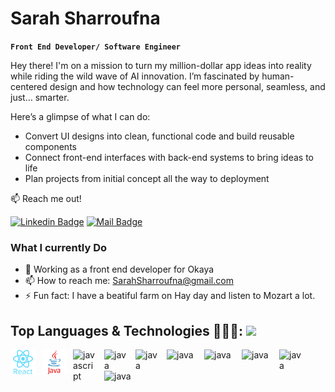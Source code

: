 # Sarah Sharroufna

**`Front End Developer/ Software Engineer`**

Hey there! I'm on a mission to turn my million-dollar app ideas into reality while riding the wild wave of AI innovation. I’m fascinated by human-centered design and how technology can feel more personal, seamless, and just… smarter.

Here’s a glimpse of what I can do:

- Convert UI designs into clean, functional code and build reusable components
- Connect front-end interfaces with back-end systems to bring ideas to life
- Plan projects from initial concept all the way to deployment

:mailbox: Reach me out!

[![Linkedin Badge](https://img.shields.io/badge/-SarahSharroufna-0e76a8?style=flat&labelColor=0e76a8&logo=linkedin&logoColor=white)](www.linkedin.com/in/sarah-sharroufna-4b552b253/) [![Mail Badge](https://img.shields.io/badge/-SSharroufna-c0392b?style=flat&labelColor=c0392b&logo=gmail&logoColor=white)](mailto:Sarahsharroufna@gmail.com)

### What I currently Do

- 🤔 Working as a front end developer for Okaya
- 📫 How to reach me: SarahSharroufna@gmail.com
- ⚡ Fun fact: I have a beatiful farm on Hay day and listen to Mozart a lot.

<h2> Top Languages & Technologies 👩🏻‍💻: 
  <img src = "https://media2.giphy.com/media/QssGEmpkyEOhBCb7e1/giphy.gif?cid=ecf05e47a0n3gi1bfqntqmob8g9aid1oyj2wr3ds3mg700bl&rid=giphy.gif" width = 32px> </h2>
<img align="left" alt="React" width='40px' style="padding-right:10px;" src='https://raw.githubusercontent.com/devicons/devicon/master/icons/react/react-original-wordmark.svg'>
<img align="left" alt="Java" width='40px' style="padding-right:10px;" src='https://raw.githubusercontent.com/devicons/devicon/master/icons/java/java-original-wordmark.svg'>
<img align="left" alt="javascript" width='40px' style="padding-right:10px;"src ='https://raw.githubusercontent.com/rahulbanerjee26/githubAboutMeGenerator/main/icons/javascript.svg'> </a>
<img align="left" alt="java" width='40px' style="padding-right:10px;"src ='https://raw.githubusercontent.com/rahulbanerjee26/githubAboutMeGenerator/main/icons/html.svg'> </a>
<img align="left" alt="java" width='40px' style="padding-right:10px;"src ='https://raw.githubusercontent.com/rahulbanerjee26/githubAboutMeGenerator/main/icons/css.svg'> </a>
<img align="left" alt="java" width='50px' style="padding-right:10px;"src="https://cdn.jsdelivr.net/gh/devicons/devicon/icons/nodejs/nodejs-original-wordmark.svg"> </a>
<img align="left" alt="java" width='50px' style="padding-right:10px;"src="https://cdn.jsdelivr.net/gh/devicons/devicon/icons/mongodb/mongodb-original-wordmark.svg"> </a>
<img align="left" alt="java" width='50px' style="padding-right:10px;"src="https://cdn.jsdelivr.net/gh/devicons/devicon/icons/express/express-original-wordmark.svg"> </a>
<img align="left" alt="java" width='40px' style="padding-right:10px;"src ='https://raw.githubusercontent.com/rahulbanerjee26/githubAboutMeGenerator/main/icons/cpp.svg'> </a>
<img align="left" alt="java" width='50px' style="padding-right:10px;"src="https://cdn.jsdelivr.net/gh/devicons/devicon/icons/mysql/mysql-original-wordmark.svg"> </a>


<br>
<br>
